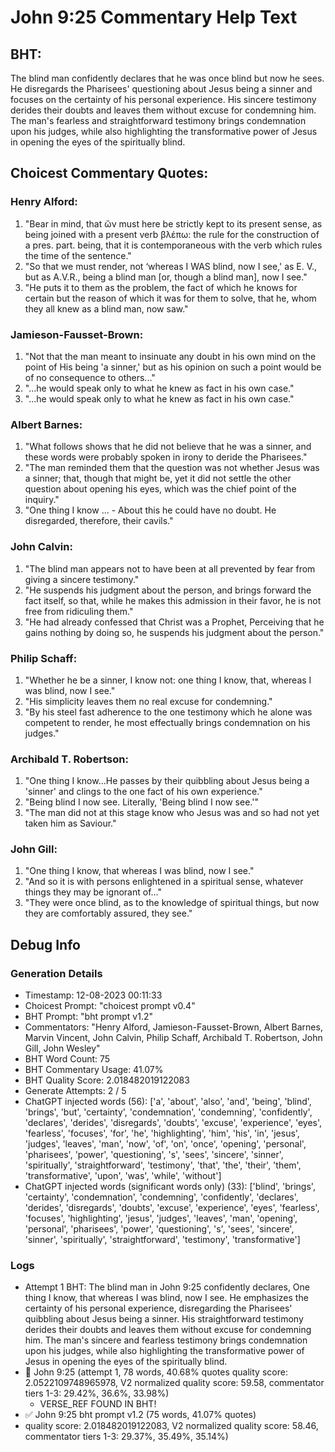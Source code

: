 # John 9:25 Commentary Help Text

## BHT:
The blind man confidently declares that he was once blind but now he sees. He disregards the Pharisees' questioning about Jesus being a sinner and focuses on the certainty of his personal experience. His sincere testimony derides their doubts and leaves them without excuse for condemning him. The man's fearless and straightforward testimony brings condemnation upon his judges, while also highlighting the transformative power of Jesus in opening the eyes of the spiritually blind.

## Choicest Commentary Quotes:
### Henry Alford:
1. "Bear in mind, that ὤν must here be strictly kept to its present sense, as being joined with a present verb βλέπω: the rule for the construction of a pres. part. being, that it is contemporaneous with the verb which rules the time of the sentence." 
2. "So that we must render, not ‘whereas I WAS blind, now I see,' as E. V., but as A.V.R., being a blind man [or, though a blind man], now I see."
3. "He puts it to them as the problem, the fact of which he knows for certain but the reason of which it was for them to solve, that he, whom they all knew as a blind man, now saw."

### Jamieson-Fausset-Brown:
1. "Not that the man meant to insinuate any doubt in his own mind on the point of His being 'a sinner,' but as his opinion on such a point would be of no consequence to others..." 
2. "...he would speak only to what he knew as fact in his own case."
3. "...he would speak only to what he knew as fact in his own case."

### Albert Barnes:
1. "What follows shows that he did not believe that he was a sinner, and these words were probably spoken in irony to deride the Pharisees."
2. "The man reminded them that the question was not whether Jesus was a sinner; that, though that might be, yet it did not settle the other question about opening his eyes, which was the chief point of the inquiry."
3. "One thing I know ... - About this he could have no doubt. He disregarded, therefore, their cavils."

### John Calvin:
1. "The blind man appears not to have been at all prevented by fear from giving a sincere testimony."
2. "He suspends his judgment about the person, and brings forward the fact itself, so that, while he makes this admission in their favor, he is not free from ridiculing them."
3. "He had already confessed that Christ was a Prophet, Perceiving that he gains nothing by doing so, he suspends his judgment about the person."

### Philip Schaff:
1. "Whether he be a sinner, I know not: one thing I know, that, whereas I was blind, now I see." 
2. "His simplicity leaves them no real excuse for condemning."
3. "By his steel fast adherence to the one testimony which he alone was competent to render, he most effectually brings condemnation on his judges."

### Archibald T. Robertson:
1. "One thing I know...He passes by their quibbling about Jesus being a 'sinner' and clings to the one fact of his own experience."
2. "Being blind I now see. Literally, 'Being blind I now see.'"
3. "The man did not at this stage know who Jesus was and so had not yet taken him as Saviour."

### John Gill:
1. "One thing I know, that whereas I was blind, now I see."
2. "And so it is with persons enlightened in a spiritual sense, whatever things they may be ignorant of..."
3. "They were once blind, as to the knowledge of spiritual things, but now they are comfortably assured, they see."


## Debug Info
### Generation Details
- Timestamp: 12-08-2023 00:11:33
- Choicest Prompt: "choicest prompt v0.4"
- BHT Prompt: "bht prompt v1.2"
- Commentators: "Henry Alford, Jamieson-Fausset-Brown, Albert Barnes, Marvin Vincent, John Calvin, Philip Schaff, Archibald T. Robertson, John Gill, John Wesley"
- BHT Word Count: 75
- BHT Commentary Usage: 41.07%
- BHT Quality Score: 2.018482019122083
- Generate Attempts: 2 / 5
- ChatGPT injected words (56):
	['a', 'about', 'also', 'and', 'being', 'blind', 'brings', 'but', 'certainty', 'condemnation', 'condemning', 'confidently', 'declares', 'derides', 'disregards', 'doubts', 'excuse', 'experience', 'eyes', 'fearless', 'focuses', 'for', 'he', 'highlighting', 'him', 'his', 'in', 'jesus', 'judges', 'leaves', 'man', 'now', 'of', 'on', 'once', 'opening', 'personal', 'pharisees', 'power', 'questioning', 's', 'sees', 'sincere', 'sinner', 'spiritually', 'straightforward', 'testimony', 'that', 'the', 'their', 'them', 'transformative', 'upon', 'was', 'while', 'without']
- ChatGPT injected words (significant words only) (33):
	['blind', 'brings', 'certainty', 'condemnation', 'condemning', 'confidently', 'declares', 'derides', 'disregards', 'doubts', 'excuse', 'experience', 'eyes', 'fearless', 'focuses', 'highlighting', 'jesus', 'judges', 'leaves', 'man', 'opening', 'personal', 'pharisees', 'power', 'questioning', 's', 'sees', 'sincere', 'sinner', 'spiritually', 'straightforward', 'testimony', 'transformative']

### Logs
- Attempt 1 BHT: The blind man in John 9:25 confidently declares, One thing I know, that whereas I was blind, now I see. He emphasizes the certainty of his personal experience, disregarding the Pharisees' quibbling about Jesus being a sinner. His straightforward testimony derides their doubts and leaves them without excuse for condemning him. The man's sincere and fearless testimony brings condemnation upon his judges, while also highlighting the transformative power of Jesus in opening the eyes of the spiritually blind.
- 🔄 John 9:25 (attempt 1, 78 words, 40.68% quotes quality score: 2.0522109748965978, V2 normalized quality score: 59.58, commentator tiers 1-3: 29.42%, 36.6%, 33.98%) 
	- VERSE_REF FOUND IN BHT!
- ✅ John 9:25 bht prompt v1.2 (75 words, 41.07% quotes)
- quality score: 2.018482019122083, V2 normalized quality score: 58.46, commentator tiers 1-3: 29.37%, 35.49%, 35.14%)